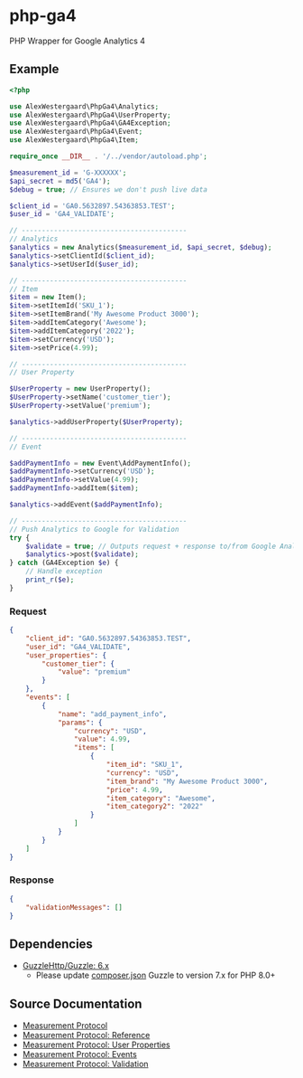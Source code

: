# php-ga4
PHP Wrapper for Google Analytics 4

## Example
```php
<?php

use AlexWestergaard\PhpGa4\Analytics;
use AlexWestergaard\PhpGa4\UserProperty;
use AlexWestergaard\PhpGa4\GA4Exception;
use AlexWestergaard\PhpGa4\Event;
use AlexWestergaard\PhpGa4\Item;

require_once __DIR__ . '/../vendor/autoload.php';

$measurement_id = 'G-XXXXXX';
$api_secret = md5('GA4');
$debug = true; // Ensures we don't push live data

$client_id = 'GA0.5632897.54363853.TEST';
$user_id = 'GA4_VALIDATE';

// -----------------------------------------
// Analytics
$analytics = new Analytics($measurement_id, $api_secret, $debug);
$analytics->setClientId($client_id);
$analytics->setUserId($user_id);

// -----------------------------------------
// Item
$item = new Item();
$item->setItemId('SKU_1');
$item->setItemBrand('My Awesome Product 3000');
$item->addItemCategory('Awesome');
$item->addItemCategory('2022');
$item->setCurrency('USD');
$item->setPrice(4.99);

// -----------------------------------------
// User Property

$UserProperty = new UserProperty();
$UserProperty->setName('customer_tier');
$UserProperty->setValue('premium');

$analytics->addUserProperty($UserProperty);

// -----------------------------------------
// Event

$addPaymentInfo = new Event\AddPaymentInfo();
$addPaymentInfo->setCurrency('USD');
$addPaymentInfo->setValue(4.99);
$addPaymentInfo->addItem($item);

$analytics->addEvent($addPaymentInfo);

// -----------------------------------------
// Push Analytics to Google for Validation
try {
    $validate = true; // Outputs request + response to/from Google Analytics
    $analytics->post($validate);
} catch (GA4Exception $e) {
    // Handle exception
    print_r($e);
}
```

### Request
```json
{
    "client_id": "GA0.5632897.54363853.TEST",
    "user_id": "GA4_VALIDATE",
    "user_properties": {
        "customer_tier": {
            "value": "premium"
        }
    },
    "events": [
        {
            "name": "add_payment_info",
            "params": {
                "currency": "USD",
                "value": 4.99,
                "items": [
                    {
                        "item_id": "SKU_1",
                        "currency": "USD",
                        "item_brand": "My Awesome Product 3000",
                        "price": 4.99,
                        "item_category": "Awesome",
                        "item_category2": "2022"
                    }
                ]
            }
        }
    ]
}
```

### Response
```json
{
    "validationMessages": []
}
```

## Dependencies
- [GuzzleHttp/Guzzle: 6.x](https://packagist.org/packages/guzzlehttp/guzzle)
  - Please update [composer.json](composer.json) Guzzle to version 7.x for PHP 8.0+

## Source Documentation
- [Measurement Protocol](https://developers.google.com/analytics/devguides/collection/protocol/ga4)
- [Measurement Protocol: Reference](https://developers.google.com/analytics/devguides/collection/protocol/ga4/reference?client_type=gtag)
- [Measurement Protocol: User Properties](https://developers.google.com/analytics/devguides/collection/protocol/ga4/user-properties?client_type=gtag)
- [Measurement Protocol: Events](https://developers.google.com/analytics/devguides/collection/protocol/ga4/reference/events)
- [Measurement Protocol: Validation](https://developers.google.com/analytics/devguides/collection/protocol/ga4/validating-events?client_type=gtag)